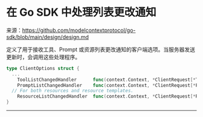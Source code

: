 # 在 Go SDK 中处理列表更改通知

来源：https://github.com/modelcontextprotocol/go-sdk/blob/main/design/design.md

定义了用于接收工具、Prompt 或资源列表更改通知的客户端选项。当服务器发送更新时，会调用这些处理程序。

```Go
type ClientOptions struct {
  ...
	ToolListChangedHandler      func(context.Context, *ClientRequest[*ToolListChangedParams])
	PromptListChangedHandler    func(context.Context, *ClientRequest[*PromptListChangedParams])
  // For both resources and resource templates.
	ResourceListChangedHandler  func(context.Context, *ClientRequest[*ResourceListChangedParams])
}
```

--------------------------------
